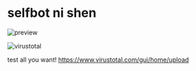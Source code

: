 # selfbot ni shen

![preview](https://i.ibb.co/391pSwW5/image.png)

![virustotal](https://i.ibb.co/5Xr4XZJd/image.png)

test all you want! https://www.virustotal.com/gui/home/upload
